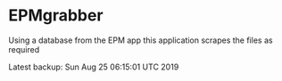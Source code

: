 # EPMgrabber
Using a database from the EPM app this application scrapes the files as required


Latest backup: Sun Aug 25 06:15:01 UTC 2019
